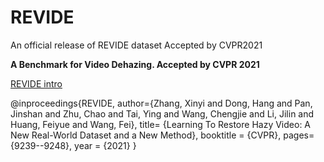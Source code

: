 # REVIDE
An official release of REVIDE dataset
Accepted by CVPR2021

**A Benchmark for Video Dehazing. Accepted by CVPR 2021**


[REVIDE intro](https://xinyizhang.tech/revide/)


@inproceedings{REVIDE,
author={Zhang, Xinyi and Dong, Hang and Pan, Jinshan and Zhu, Chao and Tai, Ying and Wang, Chengjie and Li, Jilin and Huang, Feiyue and Wang, Fei},
title= {Learning To Restore Hazy Video: A New Real-World Dataset and a New Method},
booktitle = {CVPR},
pages={9239--9248},
year = {2021}
}
